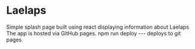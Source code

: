 # Laelaps

Simple splash page built using react displaying information about Laelaps The app is hosted via GitHub pages.
npm run deploy --- deploys to git pages



